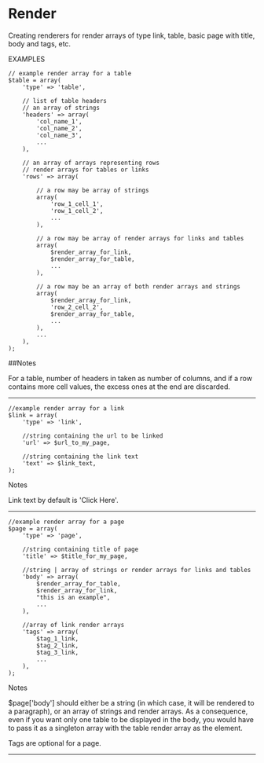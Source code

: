 # Render
Creating renderers for render arrays of type link, table, basic page with title,
 body and tags, etc.

EXAMPLES

```
// example render array for a table
$table = array(
    'type' => 'table',
    
    // list of table headers
    // an array of strings
    'headers' => array(
        'col_name_1',
        'col_name_2',
        'col_name_3',
        ...
    ),
    
    // an array of arrays representing rows
    // render arrays for tables or links
    'rows' => array(
        
        // a row may be array of strings
        array(
            'row_1_cell_1',
            'row_1_cell_2',
            ...
        ),
        
        // a row may be array of render arrays for links and tables
        array(
            $render_array_for_link,
            $render_array_for_table,
            ...
        ),
        
        // a row may be an array of both render arrays and strings 
        array(
            $render_array_for_link,
            'row_2_cell_2',
            $render_array_for_table,
            ...
        ),
        ...
    ),
);
```

##Notes

For a table, number of headers in taken as number of columns, and if a row 
contains more cell values, the excess ones at the end are discarded.

-----

```
//example render array for a link
$link = array(
    'type' => 'link',
    
    //string containing the url to be linked
    'url' => $url_to_my_page,
    
    //string containing the link text
    'text' => $link_text,
);
```
Notes

Link text by default is 'Click Here'.

-----

```
//example render array for a page
$page = array(
    'type' => 'page',
    
    //string containing title of page
    'title' => $title_for_my_page,
    
    //string | array of strings or render arrays for links and tables
    'body' => array(
        $render_array_for_table,
        $render_array_for_link,
        "this is an example",
        ...
    ),
    
    //array of link render arrays
    'tags' => array(
        $tag_1_link,
        $tag_2_link,
        $tag_3_link,
        ...
    ),
);
```

Notes

$page['body'] should either be a string (in which case, it will be rendered to
a paragraph), or an array of strings and render arrays. As a consequence, 
even if you want only one table to be displayed in the body, you would have to 
pass it as a singleton array with the table render array as the element.

Tags are optional for a page.

-----